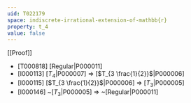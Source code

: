 ```yaml
---
uid: T022179
space: indiscrete-irrational-extension-of-mathbb{r}
property: t_4
value: false
---
```

[[Proof]]

* [T000818] [Regular|P000011]
* [I000113] [$T_4$|P000007] => [$T_{3 \frac{1}{2}}$|P000006]
* [I000115] [$T_{3 \frac{1}{2}}$|P000006] => [$T_3$|P000005]
* [I000146] ~[$T_3$|P000005] => ~[Regular|P000011]

